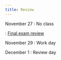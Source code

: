 ```yaml
---
title: Review
---
```


November 27
: No class

: [Final exam review](https://sta279-f23.github.io/class_activities/final_exam_review.html)
  
November 29
: Work day
  
December 1
: Review day